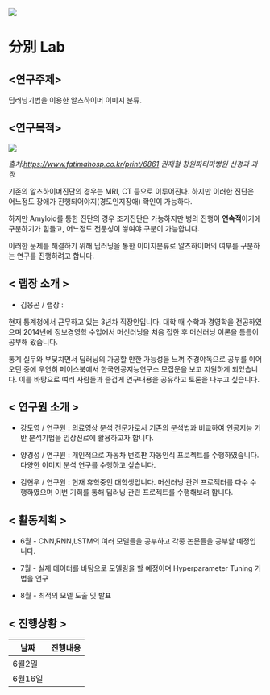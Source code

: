 ![](https://github.com/choco9966/Alzheimer-Lab/blob/master/0626/image/brain.jpg)

# 分別 Lab 
## <연구주제> 

딥러닝기법을 이용한 알츠하이머 이미지 분류.

## <연구목적>

![](https://github.com/choco9966/Alzheimer-Lab/blob/master/0626/image/1.jpg)

*출처:https://www.fatimahosp.co.kr/print/6861 권재철 창원파티마병원 신경과 과장*

기존의 알츠하이머진단의 경우는 MRI, CT 등으로 이루어진다. 하지만 이러한 진단은 어느정도 장애가 진행되어야지(경도인지장애) 확인이 가능하다.

하지만 Amyloid를 통한 진단의 경우 조기진단은 가능하지만 병의 진행이 **연속적**이기에 구분하기가 힘들고, 어느정도 전문성이 쌓여야 구분이 가능합니다.

이러한 문제를 해결하기 위해 딥러닝을 통한 이미지분류로 알츠하이머의 여부를 구분하는 연구를 진행하려고 합니다.


## < 랩장 소개 >

- 김웅곤 / 랩장 : 

현재 통계청에서 근무하고 있는 3년차 직장인입니다. 대학 때 수학과 경영학을 전공하였으며 2014년에 정보경영학 수업에서 머신러닝을 처음 접한 후 머신러닝 이론을 틈틈이 공부해 왔습니다.
 
통계 실무와 부딪치면서 딥러닝의 가공할 만한 가능성을 느껴 주경야독으로 공부를 이어오던 중에 우연히 페이스북에서 한국인공지능연구소 모집문을 보고 지원하게 되었습니다. 이를 바탕으로 여러 사람들과 즐겁게 연구내용을 공유하고 토론을 나누고 싶습니다.
 
## < 연구원 소개 >
- 강도영 / 연구원 : 의료영상 분석 전문가로서 기존의 분석법과 비교하여 인공지능 기반 분석기법을 임상진료에 활용하고자 합니다.
 
- 양경성 / 연구원 : 개인적으로 자동차 번호판 자동인식 프로젝트를 수행하였습니다. 다양한 이미지 분석 연구를 수행하고 싶습니다.

- 김현우 / 연구원 : 현재 휴학중인 대학생입니다. 머신러닝 관련 프로젝터를 다수 수행하였으며 이번 기회를 통해 딥러닝 관련 프로젝트를 수행해보려 합니다.
 
## < 활동계획 >

- 6월 - CNN,RNN,LSTM의 여러 모델들을 공부하고 각종 논문들을 공부할 예정입니다.

- 7월 - 실제 데이터를 바탕으로 모델링을 할 예정이며 Hyperparameter Tuning 기법을 연구

- 8월 - 최적의 모델 도출 및 발표

## < 진행상황 >

|날짜|진행내용|
|---|---|
|6월2일||
|6월16일||

